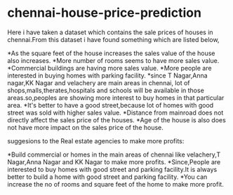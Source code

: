 # chennai-house-price-prediction

Here i have taken a dataset which contains the sale prices of houses in chennai.From this dataset i have found something which are listed below,

*As the square feet of the house increases the sales value of the house also increases.
*More number of rooms seems to have more sales value.
*Commercial buildings are having more sales value.
*More people are interested in buying homes with parking facility.
*since T Nagar,Anna nagar,KK Nagar and velachery are main areas in chennai, lot of shops,malls,therates,hospitals and schools will be available in those areas.so,peoples are showing more interest to buy homes in that particular area.
*It's better to have a good street,because lot of homes with good street was sold with higher sales value.
*Distance from mainroad does not directly affect the sales price of the houses.
*Age of the house is also does not have more impact on the sales price of the house.

suggesions to the Real estate agencies to make more profits:

*Build commercial or homes in the main areas of chennai like velachery,T Nagar,Anna Nagar and KK Nagar to make more profits.
*Since,People are interested to buy homes with good street and parking facility.It is always better to build a home with good street and parking facility.
*You can increase the no of rooms and square feet of the home to make more profit.
